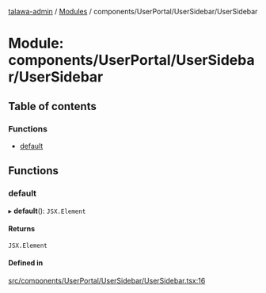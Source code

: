 [talawa-admin](../README.md) / [Modules](../modules.md) / components/UserPortal/UserSidebar/UserSidebar

# Module: components/UserPortal/UserSidebar/UserSidebar

## Table of contents

### Functions

- [default](components_UserPortal_UserSidebar_UserSidebar.md#default)

## Functions

### default

▸ **default**(): `JSX.Element`

#### Returns

`JSX.Element`

#### Defined in

[src/components/UserPortal/UserSidebar/UserSidebar.tsx:16](https://github.com/kanhaiya04/talawa-admin/blob/52fefa1/src/components/UserPortal/UserSidebar/UserSidebar.tsx#L16)
